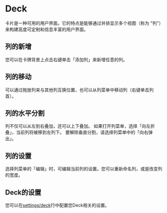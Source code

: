# Deck

卡片是一种可用的用户界面。它的特点是能够通过并排显示多个视图（称为 "列"）来构建高度可定制和信息丰富的用户界面。

## 列的新增
您可以在卡牌背景上点击右键单击「添加列」来新增任意的列。

## 列的移动
可以通过拖放列来与其他列互换位置，也可以从列菜单中移动列（右键单击列首）。

## 列的水平分割
列不仅可以从左到右叠加，还可以上下叠加。 如果打开列菜单，选择「向左折叠」，当前列将被移到左列下。 要解除垂直分割，请选择列菜单中的「向右弹出」。

## 列的设置
选择列菜单的「编辑」时，可编辑当前列的设置。您可以重新命名列，或是改变列的宽度。

## Deck的设置
您可以在[settings/deck](/settings/deck)行中配置您Deck相关的设置。
